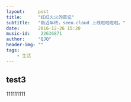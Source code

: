 ```yaml
---
layout:     post
title:      "红红火火的首记"
subtitle:   "临近年终，seeu.cloud 上线啦啦啦啦。"
date:       2016-12-26 15:20
music-id:    22636871
author:     "QJQ"
header-img: ""
tags:
    - 生活
---
```

## test3
111111111